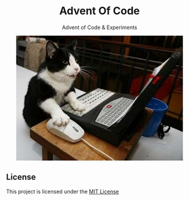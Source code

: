 <html>
  <h1 align=center>Advent Of Code</h1>
  <p align=center>Advent of Code & Experiments</p>
  <div align=center>  
    <img title="The author of the repo" alt="there's a cat writing code" src=".github/silly-pc-cat.jpg">
  </div>
</html>



## License
This project is licensed under the [MIT License](LICENSE)
